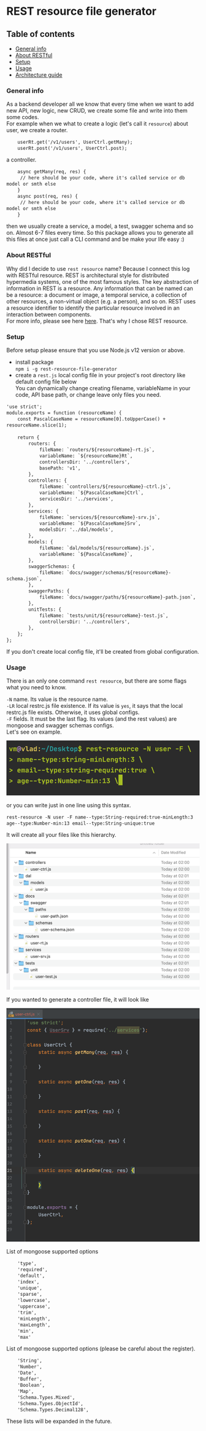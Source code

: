 # REST resource file generator

## Table of contents
* [General info](#general-info)
* [About RESTful](#about-RESTful)
* [Setup](#setup)
* [Usage](#usage)
* [Architecture guide](#architecture-guide)

### General info
As a backend developer all we know that every time when we want to add new API, new logic, new CRUD, we create some file and write into them some codes.\
For example when we what to create a logic (let's call it `resource`) about user, we create
a router. 
```
    userRt.get('/v1/users', UserCtrl.getMany);
    userRt.post('/v1/users', UserCtrl.post);
```
a controller. 
```
    async getMany(req, res) {
     // here should be your code, where it's called service or db model or smth else
    }
    async post(req, res) {
     // here should be your code, where it's called service or db model or smth else
    }
```
then we usually create a service, a model, a test, swagger schema and so on. Almost 6-7 files every time.
So this package allows you to generate all this files at once just call a CLI command and be make your life easy :)  


### About RESTful
Why did I decide to use `rest resource` name? Because I connect this log with RESTful resource. REST is architectural style for distributed hypermedia systems, one of the most famous styles. The key abstraction of information in REST is a resource. Any information that can be named can be a resource: a document or image, a temporal service, a collection of other resources, a non-virtual object (e.g. a person), and so on. REST uses a resource identifier to identify the particular resource involved in an interaction between components. \
For more info, please see here [here](https://restfulapi.net/). That's why I chose REST resource.

### Setup
Before setup please ensure that you use Node.js v12 version or above.
* install package\
   `npm i -g rest-resource-file-generator` 
* create a `rest.js` local config file in your project's root directory like default config file below\
You can dynamically change creating filename, variableName in your code, API base path, or change leave only files you need. 
```
'use strict';
module.exports = function (resourceName) {
    const PascalCaseName = resourceName[0].toUpperCase() + resourceName.slice(1);

    return {
        routers: {
            fileName: `routers/${resourceName}-rt.js`,
            variableName: `${resourceName}Rt`,
            controllersDir: '../controllers',
            basePath: 'v1',
        },
        controllers: {
            fileName: `controllers/${resourceName}-ctrl.js`,
            variableName: `${PascalCaseName}Ctrl`,
            servicesDir: '../services',
        },
        services: {
            fileName: `services/${resourceName}-srv.js`,
            variableName: `${PascalCaseName}Srv`,
            modelsDir: '../dal/models',
        },
        models: {
            fileName: `dal/models/${resourceName}.js`,
            variableName: `${PascalCaseName}`,
        },
        swaggerSchemas: {
            fileName: `docs/swagger/schemas/${resourceName}-schema.json`,
        },
        swaggerPaths: {
            fileName: `docs/swagger/paths/${resourceName}-path.json`,
        },
        unitTests: {
            fileName: `tests/unit/${resourceName}-test.js`,
            controllersDir: '../controllers',
        },
    };
};
```
If you don't create local config file, it'll be created from global configuration.

### Usage
There is an only one command `rest resource`, but there are some flags what you need to know.

`-N` name. Its value is the resource name.   
`-LR` local restrc.js file existence. If its value is `yes`, it says that the local restrc.js file exists. Otherwise, it uses global configs.   
`-F` fields. It must be the last flag. Its values (and the rest values) are mongoose and swagger schemas configs.  
Let's see on example.

<img src="./files/command-line.png"  alt="command-line"/> 

or you can write just in one line using this syntax.
```
rest-resource -N user -F name--type:String-required:true-minLength:3 age--type:Number-min:13 email--type:String-unique:true
```
It will create all your files like this hierarchy.

<img src="./files/created-files.png"  alt="created-files"/>

If you wanted to generate a controller file, it will look like

<img src="./files/controller.png"  alt="controller"/> 


List of mongoose supported options 
```
    'type',
    'required',
    'default',
    'index',
    'unique',
    'sparse',
    'lowercase',
    'uppercase',
    'trim',
    'minLength',
    'maxLength',
    'min',
    'max'
```
List of mongoose supported options (please be careful about the register).
```
    'String',
    'Number',
    'Date',
    'Buffer',
    'Boolean',
    'Map',
    'Schema.Types.Mixed',
    'Schema.Types.ObjectId',
    'Schema.Types.Decimal128',
```
These lists will be expanded in the future.
